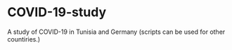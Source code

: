 # COVID-19-study
A study of COVID-19 in Tunisia and Germany (scripts can be used for other countiries.)
